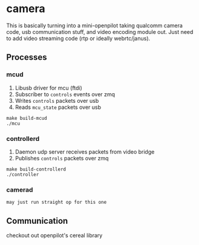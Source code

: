 # camera

This is basically turning into a mini-openpilot taking qualcomm camera code, usb communication stuff, and video encoding module out. Just need to add video streaming code (rtp or ideally webrtc/janus).

## Processes

### mcud

1. Libusb driver for mcu (ftdi)
2. Subscriber to `controls` events over zmq
3. Writes `controls` packets over usb
4. Reads `mcu_state` packets over usb

```
make build-mcud
./mcu

```

### controllerd
1. Daemon udp server receives packets from video bridge
2. Publishes `controls` packets over zmq

```
make build-controllerd
./controller
```

### camerad

```
may just run straight op for this one
```

## Communication

checkout out openpilot's cereal library

